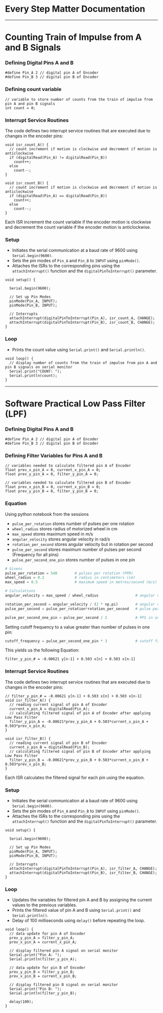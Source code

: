 # Every Step Matter Documentation
---
# Counting Train of Impulse from A and B Signals
### Defining Digital Pins A and B
```
#define Pin_A 2 // digital pin A of Encoder
#define Pin_B 3 // digital pin B of Encoder
```
### Defining count variable
```
// variable to store number of counts from the train of impulse from pin A and pin B signals
int count = 0;
```
### Interrupt Service Routines
The code defines two interrupt service routines that are executed due to changes in the encoder pins:
```
void isr_count_A() {
  // count increment if motion is clockwise and decrement if motion is anticlockwise
  if (digitalRead(Pin_A) != digitalRead(Pin_B))
    count++;
  else
    count--;
}

void isr_count_B() {
  // count increment if motion is clockwise and decrement if motion is anticlockwise
  if (digitalRead(Pin_A) == digitalRead(Pin_B))
    count++;
  else
    count--;
}
```
Each ISR increment the count variable if the encoder motion is clockwise and decrement the count variable if the encoder motion is anticlockwise.
### Setup
- Initiates the serial communication at a baud rate of 9600 using `Serial.begin(9600)`.
- Sets the pin modes of `Pin_A` and `Pin_B` to `INPUT` using `pinMode()`.
- Attaches the ISRs to the corresponding pins using the `attachInterrupt()` function and the `digitalPinToInterrupt()` parameter.
```
void setup() {

  Serial.begin(9600);

  // Set up Pin Modes
  pinMode(Pin_A, INPUT);
  pinMode(Pin_B, INPUT);
  
  // Interrupts
  attachInterrupt(digitalPinToInterrupt(Pin_A), isr_count_A, CHANGE);
  attachInterrupt(digitalPinToInterrupt(Pin_B), isr_count_B, CHANGE);
}
```
### Loop
- Prints the count value using `Serial.print()` and `Serial.println()`.
```
void loop() {
  // display number of counts from the train of impulse from pin A and pin B signals on serial monitor
  Serial.print("COUNT: ");
  Serial.println(count);
}
```
---
# Software Practical Low Pass Filter (LPF)
### Defining Digital Pins A and B
```
#define Pin_A 2 // digital pin A of Encoder
#define Pin_B 3 // digital pin B of Encoder
```
### Defining Filter Variables for Pins A and B
```
// variables needed to calculate filtered pin A of Encoder
float prev_x_pin_A = 0, current_x_pin_A = 0;
float prev_y_pin_A = 0, filter_y_pin_A = 0;

// variables needed to calculate filtered pin B of Encoder
float prev_x_pin_B = 0, current_x_pin_B = 0;
float prev_y_pin_B = 0, filter_y_pin_B = 0;
```
### Equation 
Using python notebook from the sessions

- `pulse_per_rotation` stores number of pulses per one rotation
- `wheel_radius` stores radius of motorized wheel in cm
- `max_speed` stores maximum speed in m/s
- `angular_velocity` stores angular velocity in rad/s
- `rotation_per_second` stores angular velocity but in rotation per second
- `pulse_per_second` stores maximum number of pulses per second (Frequency for all pins)
- `pulse_per_second_one_pin` stores number of pulses in one pin
```python
# Givens
pulse_per_rotation = 540        # pulses per rotation (PPR)
wheel_radius = 0.2              # radius in centimeters (cm)
max_speed = 0.5                 # maximum speed in metres/second (m/s)

# Calculations
angular_velocity = max_speed / wheel_radius                 # angular velocity in radian per second (rad/s)

rotation_per_second = angular_velocity / (2 * np.pi)        # angular velocity in revolution per second (RPS)
pulse_per_second = pulse_per_rotation*rotation_per_second   # pulse per second (PPS)

pulse_per_second_one_pin = pulse_per_second / 2             # PPS in one pin
```
Setting cutoff frequency to a value greater than number of pulses in one pin:
```python
cutoff_frequency = pulse_per_second_one_pin * 3             # cutoff frequency in Hertz (Hz)
```
This yields us the following Equation:
```
filter_y_pin_# = -0.00621 y[n-1] + 0.503 x[n] + 0.503 x[n-1]
```
### Interrupt Service Routines
The code defines two interrupt service routines that are executed due to changes in the encoder pins:
```
// filter_y_pin_# = -0.00621 y[n-1] + 0.503 x[n] + 0.503 x[n-1]
void isr_filter_A() {
  // reading current signal of pin A of Encoder
  current_x_pin_A = digitalRead(Pin_A);
  // calculating filtered signal of pin A of Encoder after applying Low Pass Filter
  filter_y_pin_A = -0.00621*prev_y_pin_A + 0.503*current_x_pin_A + 0.503*prev_x_pin_A;
}

void isr_filter_B() {
  // reading current signal of pin B of Encoder
  current_x_pin_B = digitalRead(Pin_B);
  // calculating filtered signal of pin B of Encoder after applying Low Pass Filter
  filter_y_pin_B = -0.00621*prev_y_pin_B + 0.503*current_x_pin_B + 0.503*prev_x_pin_B;
}
```
Each ISR calculates the filtered signal for each pin using the equation.
### Setup
- Initiates the serial communication at a baud rate of 9600 using `Serial.begin(9600)`.
- Sets the pin modes of `Pin_A` and `Pin_B` to `INPUT` using `pinMode()`.
- Attaches the ISRs to the corresponding pins using the `attachInterrupt()` function and the `digitalPinToInterrupt()` parameter.
```
void setup() {

  Serial.begin(9600);

  // Set up Pin Modes
  pinMode(Pin_A, INPUT);
  pinMode(Pin_B, INPUT);

  // Interrupts
  attachInterrupt(digitalPinToInterrupt(Pin_A), isr_filter_A, CHANGE);
  attachInterrupt(digitalPinToInterrupt(Pin_B), isr_filter_B, CHANGE);
}
```
### Loop
- Updates the variables for filtered pin A and B by assigning the current values to the previous variables.
- Prints the filtered value of pin A and B using `Serial.print()` and `Serial.println()`.
- Delay of 100 milliseconds using `delay()` before repeating the loop.
```
void loop() {
  // data update for pin A of Encoder
  prev_y_pin_A = filter_y_pin_A;
  prev_x_pin_A = current_x_pin_A;

  // display filtered pin A signal on serial monitor
  Serial.print("Pin A: ");
  Serial.println(filter_y_pin_A);

  // data update for pin B of Encoder
  prev_y_pin_B = filter_y_pin_B;
  prev_x_pin_B = current_x_pin_B;

  // display filtered pin B signal on serial monitor
  Serial.print("Pin B: ");
  Serial.println(filter_y_pin_B);

  delay(100);
}
```

